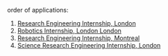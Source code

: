 order of applications:

1. [Research Engineering Internship, London](https://deepmind.com/careers/1350979/)
2. [Robotics Internship, London
London](https://deepmind.com/careers/1350976/)
3. [Research Engineering Internship, Montreal](https://deepmind.com/careers/1557977/)
4. [Science Research Engineering Internship, London](https://deepmind.com/careers/1336613/)
